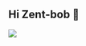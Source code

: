 ## Hi Zent-bob 👋

<a href="https://github.com/devxb/gitanimals">
  <img src="https://render.gitanimals.org/farms/{username}"/>
</a>
